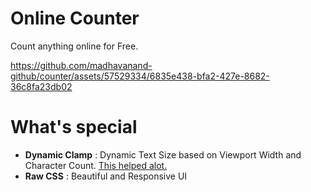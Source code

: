 # Online Counter

Count anything online for Free.

https://github.com/madhavanand-github/counter/assets/57529334/6835e438-bfa2-427e-8682-36c8fa23db02


# What's special

- **Dynamic Clamp** : Dynamic Text Size based on Viewport Width and Character Count. [This helped alot.](https://codepen.io/jsstrn/pen/mMMmZB)
- **Raw CSS** : Beautiful and Responsive UI




